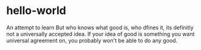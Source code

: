 # hello-world
An attempt to learn
But who knows what good is, who dfines it, its definitly not a universally accepted idea. 
If your idea of good is something you want universal agreement on, you probably won't be able to do any good. 
